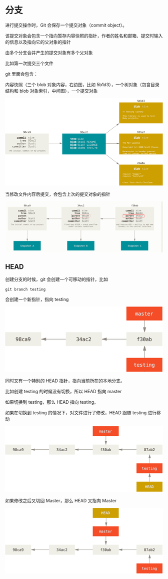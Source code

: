 # 分支

进行提交操作时，Git 会保存一个提交对象（commit object）。

该提交对象会包含一个指向暂存内容快照的指针，作者的姓名和邮箱、提交时输入的信息以及指向它的父对象的指针

由多个分支合并产生的提交对象有多个父对象

比如第一次提交三个文件

git 里面会包含：

内容快照（三个 blob 对象内容，右边图，比如 5b1d3），一个树对象（包含目录结构和 blob 对象索引，中间图），一个提交对象

![é¦æ¬¡æäº¤å¯¹è±¡åå¶æ ç»æã](../images/f1a5dcd2022c283338b4a6a6cc0bd086.png)

当修改文件内容后提交，会包含上次的提交对象的指针

![](../images/3c950f07e6f777cdf61922db24adbe6f.png)

## HEAD

创建分支的时候，git 会创建一个可移动的指针，比如

```shell
git branch testing
```

会创建一个新指针，指向 testing

![ä¸¤ä¸ªæåç¸åæäº¤åå²çåæ¯ã](../images/08d777aeface2958e043e4dc60121687.png)

同时又有一个特别的 HEAD 指针，指向当前所在的本地分支。

比如创建 testing 的时候没有切换，所以 HEAD 指向 master

如果切换到 testing，那么 HEAD 指向 testing。

如果在切换到 testing 的情况下，对文件进行了修改，HEAD 跟随 testing 进行移动

![HEAD åæ¯éçæäº¤æä½èªå¨ååç§»å¨ã](../images/d1a980043d000afb99ea9345ddf1d3fe.png)

如果修改之后又切回 Master，那么 HEAD 又指向 Master

![æ£åºæ¶ HEAD éä¹ç§»å¨ã](../images/bb59c55a2ca2426db99660b2d6ad5c7e.png)
